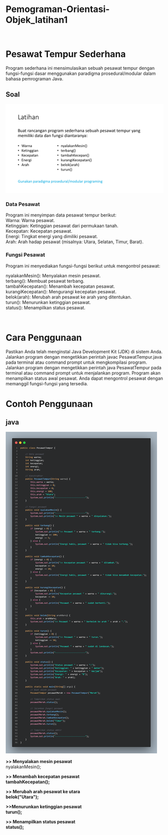 # Pemograman-Orientasi-Objek_latihan1
<br>
<h1>Pesawat Tempur Sederhana</h1>
Program sederhana ini mensimulasikan sebuah pesawat tempur dengan fungsi-fungsi dasar menggunakan paradigma prosedural/modular dalam bahasa pemrograman Java.

<h2>Soal</h2>

![img](dokumentasi1/latihan1_page-0001.jpg)

<h3>Data Pesawat</h3>

<p>Program ini menyimpan data pesawat tempur berikut:</br> 
Warna: Warna pesawat.</br>
Ketinggian: Ketinggian pesawat dari permukaan tanah.</br>
Kecepatan: Kecepatan pesawat.</br>
Energi: Tingkat energi yang dimiliki pesawat.</br>
Arah: Arah hadap pesawat (misalnya: Utara, Selatan, Timur, Barat).</br>
</p>

<h3>Fungsi Pesawat</h3>

<p>Program ini menyediakan fungsi-fungsi berikut untuk mengontrol pesawat:

nyalakanMesin(): Menyalakan mesin pesawat.</br>
terbang(): Membuat pesawat terbang.</br>
tambahKecepatan(): Menambah kecepatan pesawat.</br>
kurangiKecepatan(): Mengurangi kecepatan pesawat.</br>
belok(arah): Merubah arah pesawat ke arah yang ditentukan.</br>
turun(): Menurunkan ketinggian pesawat.</br>
status(): Menampilkan status pesawat.</p></br>

<h1>Cara Penggunaan</h1>

Pastikan Anda telah menginstal Java Development Kit (JDK) di sistem Anda.
Jalankan program dengan mengetikkan perintah javac PesawatTempur.java pada terminal atau command prompt untuk mengkompilasi program.
Jalankan program dengan mengetikkan perintah java PesawatTempur pada terminal atau command prompt untuk menjalankan program.
Program akan menampilkan status awal pesawat.
Anda dapat mengontrol pesawat dengan memanggil fungsi-fungsi yang tersedia.

<h1>Contoh Penggunaan</h1>

<h2>java</h2>

![img](dokumentasi1/code.png)


<strong> >> Menyalakan mesin pesawat</strong></br>
nyalakanMesin();</br>

<strong> >> Menambah kecepatan pesawat</br>
tambahKecepatan();</br>

<strong> >> Merubah arah pesawat ke utara</br>
belok("Utara");</br>

<strong> >>Menurunkan ketinggian pesawat</br>
turun();</br>

<strong> >> Menampilkan status pesawat</br>
status();</br>
